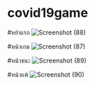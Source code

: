 # covid19game

#หย้าแรก
![Screenshot (88)](https://user-images.githubusercontent.com/62074317/209799904-a3f71aed-0745-4a8a-b4dd-9bdf3b339067.png)

#หน้าเกม
![Screenshot (87)](https://user-images.githubusercontent.com/62074317/209799934-17c5f489-e4f0-42c5-8a36-859c06b1a455.png)

#หน้าชนะ
![Screenshot (89)](https://user-images.githubusercontent.com/62074317/209799948-7772b86e-4e24-4a4f-974f-dda0ab2c6cc9.png)

#หน้าแพ้
![Screenshot (90)](https://user-images.githubusercontent.com/62074317/209799967-3a26a6be-bd4f-40a5-9e28-b1142294fbc8.png)
